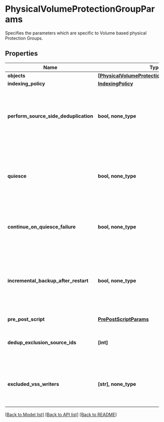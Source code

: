 # PhysicalVolumeProtectionGroupParams

Specifies the parameters which are specific to Volume based physical Protection Groups.

## Properties
Name | Type | Description | Notes
------------ | ------------- | ------------- | -------------
**objects** | [**[PhysicalVolumeProtectionGroupObjectParams]**](PhysicalVolumeProtectionGroupObjectParams.md) |  | 
**indexing_policy** | [**IndexingPolicy**](IndexingPolicy.md) |  | [optional] 
**perform_source_side_deduplication** | **bool, none_type** | Specifies whether or not to perform source side deduplication on this Protection Group. | [optional] 
**quiesce** | **bool, none_type** | Specifies Whether to take app-consistent snapshots by quiescing apps and the filesystem before taking a backup | [optional] 
**continue_on_quiesce_failure** | **bool, none_type** | Specifies whether to continue backing up on quiesce failure | [optional] 
**incremental_backup_after_restart** | **bool, none_type** | Specifies whether or not to perform an incremental backup after the server restarts. This is applicable to windows environments. | [optional] 
**pre_post_script** | [**PrePostScriptParams**](PrePostScriptParams.md) |  | [optional] 
**dedup_exclusion_source_ids** | **[int]** | Specifies ids of sources for which deduplication has to be disabled. | [optional] 
**excluded_vss_writers** | **[str], none_type** | Specifies writer names which should be excluded from physical volume based backups. | [optional] 

[[Back to Model list]](../README.md#documentation-for-models) [[Back to API list]](../README.md#documentation-for-api-endpoints) [[Back to README]](../README.md)


